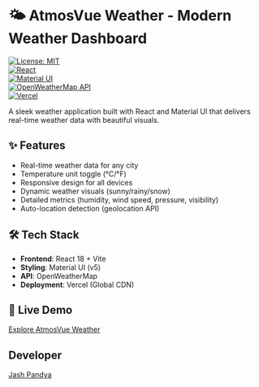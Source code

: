 # 🌤️ AtmosVue Weather - Modern Weather Dashboard  

[![License: MIT](https://img.shields.io/badge/License-MIT-yellow.svg)](LICENSE)  
[![React](https://img.shields.io/badge/React-18.2.0-blue?logo=react)](https://react.dev/)  
[![Material UI](https://img.shields.io/badge/Material%20UI-5.14.20-007FFF?logo=mui)](https://mui.com/)  
[![OpenWeatherMap API](https://img.shields.io/badge/OpenWeatherMap-API-green)](https://openweathermap.org/api)  
[![Vercel](https://img.shields.io/badge/Deployed%20on-Vercel-black?logo=vercel)](https://vercel.com)  

A sleek weather application built with React and Material UI that delivers real-time weather data with beautiful visuals.  

## ✨ Features  
- Real-time weather data for any city  
- Temperature unit toggle (°C/°F)  
- Responsive design for all devices  
- Dynamic weather visuals (sunny/rainy/snow)  
- Detailed metrics (humidity, wind speed, pressure, visibility)  
- Auto-location detection (geolocation API)  

## 🛠️ Tech Stack  
- **Frontend**: React 18 + Vite  
- **Styling**: Material UI (v5)  
- **API**: OpenWeatherMap  
- **Deployment**: Vercel (Global CDN)  

## 🚀 Live Demo  
[Explore AtmosVue Weather](https://atmosvue-weather.vercel.app)  

## Developer  
[Jash Pandya](https://github.com/jashPandyaa)  
